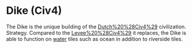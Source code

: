 # Dike (Civ4)

The Dike is the unique building of the [Dutch%20%28Civ4%29](Dutch) civilization.
Strategy.
Compared to the [Levee%20%28Civ4%29](Levee) it replaces, the Dike is able to function on [water](water) tiles such as ocean in addition to riverside tiles.